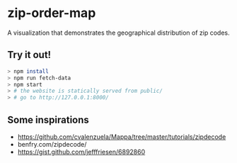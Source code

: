 # zip-order-map

A visualization that demonstrates the geographical distribution of zip codes.

## Try it out!

```sh
> npm install
> npm run fetch-data
> npm start
> # the website is statically served from public/
> # go to http://127.0.0.1:8000/
```

## Some inspirations

- https://github.com/cvalenzuela/Mappa/tree/master/tutorials/zipdecode
- benfry.com/zipdecode/
- https://gist.github.com/jefffriesen/6892860